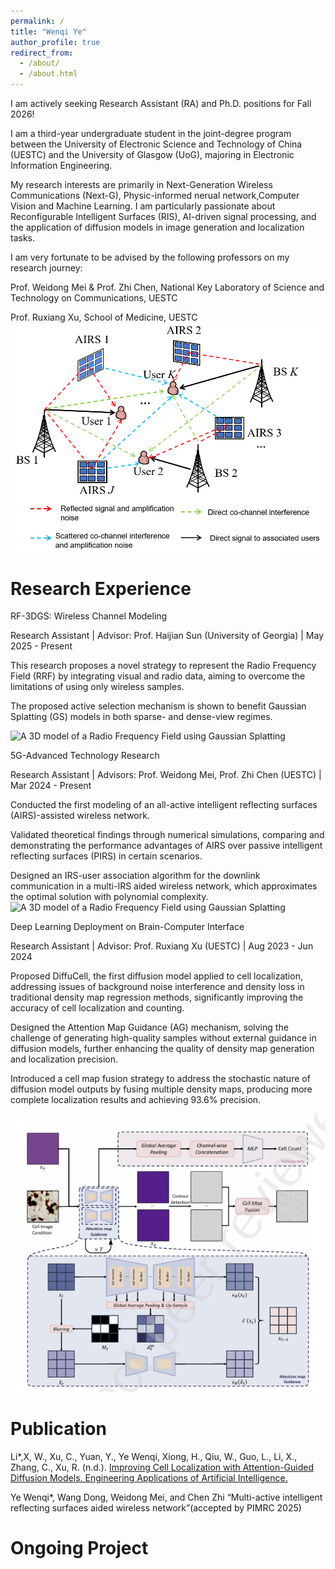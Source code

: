```yaml
---
permalink: /
title: "Wenqi Ye"
author_profile: true
redirect_from: 
  - /about/
  - /about.html
---
```


I am actively seeking Research Assistant (RA) and Ph.D. positions for Fall 2026!

I am a third-year undergraduate student in the joint-degree program between the University of Electronic Science and Technology of China (UESTC) and the University of Glasgow (UoG), majoring in Electronic Information Engineering.

My research interests are primarily in Next-Generation Wireless Communications (Next-G), Physic-informed nerual network,Computer Vision and Machine Learning. I am particularly passionate about Reconfigurable Intelligent Surfaces (RIS), AI-driven signal processing, and the application of diffusion models in image generation and localization tasks.

I am very fortunate to be advised by the following professors on my research journey:

Prof. Weidong Mei & Prof. Zhi Chen, National Key Laboratory of Science and Technology on Communications, UESTC

Prof. Ruxiang Xu, School of Medicine, UESTC
![MAP4](images/MAP4.png)


Research Experience
======


RF-3DGS: Wireless Channel Modeling

Research Assistant | Advisor: Prof. Haijian Sun (University of Georgia) | May 2025 - Present

This research proposes a novel strategy to represent the Radio Frequency Field (RRF) by integrating visual and radio data, aiming to overcome the limitations of using only wireless samples.

The proposed active selection mechanism is shown to benefit Gaussian Splatting (GS) models in both sparse- and dense-view regimes.

![A 3D model of a Radio Frequency Field using Gaussian Splatting](/images/bio-photo.jpg)

5G-Advanced Technology Research

Research Assistant | Advisors: Prof. Weidong Mei, Prof. Zhi Chen (UESTC) | Mar 2024 - Present

Conducted the first modeling of an all-active intelligent reflecting surfaces (AIRS)-assisted wireless network.

Validated theoretical findings through numerical simulations, comparing and demonstrating the performance advantages of AIRS over passive intelligent reflecting surfaces (PIRS) in certain scenarios.

Designed an IRS-user association algorithm for the downlink communication in a multi-IRS aided wireless network, which approximates the optimal solution with polynomial complexity.
![A 3D model of a Radio Frequency Field using Gaussian Splatting](/images/homepage.png)

Deep Learning Deployment on Brain-Computer Interface

Research Assistant | Advisor: Prof. Ruxiang Xu (UESTC) | Aug 2023 - Jun 2024

Proposed DiffuCell, the first diffusion model applied to cell localization, addressing issues of background noise interference and density loss in traditional density map regression methods, significantly improving the accuracy of cell localization and counting.

Designed the Attention Map Guidance (AG) mechanism, solving the challenge of generating high-quality samples without external guidance in diffusion models, further enhancing the quality of density map generation and localization precision.

Introduced a cell map fusion strategy to address the stochastic nature of diffusion model outputs by fusing multiple density maps, producing more complete localization results and achieving 93.6% precision.

![A 3D model of a Radio Frequency Field using Gaussian Splatting](/images/cell.png)

Publication
======
Li*,X, W., Xu, C., Yuan, Y., Ye Wenqi, Xiong, H., Qiu, W., Guo, L., Li, X., Zhang, C., Xu, R. (n.d.).
[Improving Cell Localization with Attention-Guided Diffusion Models. Engineering Applications of
Artificial Intelligence.](https://papers.ssrn.com/sol3/cf_dev/AbsByAuth.cfm?per_id=7331125)

Ye Wenqi*, Wang Dong, Weidong Mei, and Chen Zhi “Multi-active intelligent reflecting surfaces aided
wireless network”(accepted by PIMRC 2025)

Ongoing Project
======


